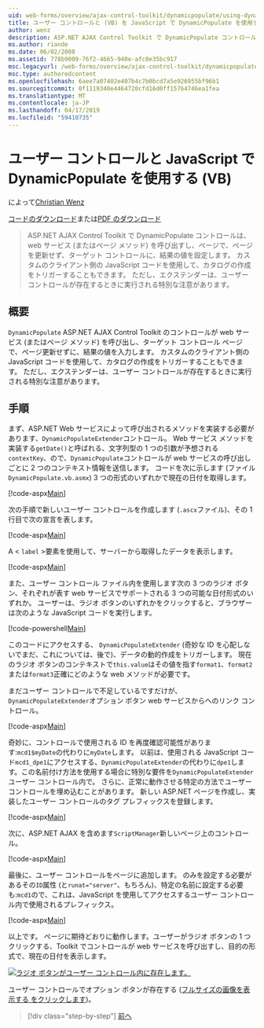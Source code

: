```yaml
---
uid: web-forms/overview/ajax-control-toolkit/dynamicpopulate/using-dynamicpopulate-with-a-user-control-and-javascript-vb
title: ユーザー コントロールと (VB) を JavaScript で DynamicPopulate を使用する |Microsoft Docs
author: wenz
description: ASP.NET AJAX Control Toolkit で DynamicPopulate コントロールは、web サービス (またはページ メソッド) を呼び出すし、t のターゲット コントロールに、結果の値を入力しています.
ms.author: riande
ms.date: 06/02/2008
ms.assetid: 778b9009-76f2-4665-940e-afc0e35bc917
msc.legacyurl: /web-forms/overview/ajax-control-toolkit/dynamicpopulate/using-dynamicpopulate-with-a-user-control-and-javascript-vb
msc.type: authoredcontent
ms.openlocfilehash: 6aee7a07402e407b4c7b0bcd7a5e926955bf96b1
ms.sourcegitcommit: 0f1119340e4464720cfd16d0ff15764746ea1fea
ms.translationtype: MT
ms.contentlocale: ja-JP
ms.lasthandoff: 04/17/2019
ms.locfileid: "59410735"
---
```

# <a name="using-dynamicpopulate-with-a-user-control-and-javascript-vb"></a>ユーザー コントロールと JavaScript で DynamicPopulate を使用する (VB)

によって[Christian Wenz](https://github.com/wenz)

[コードのダウンロード](http://download.microsoft.com/download/d/8/f/d8f2f6f9-1b7c-46ad-9252-e1fc81bdea3e/dynamicpopulate2.vb.zip)または[PDF のダウンロード](http://download.microsoft.com/download/b/6/a/b6ae89ee-df69-4c87-9bfb-ad1eb2b23373/dynamicpopulate2VB.pdf)

> ASP.NET AJAX Control Toolkit で DynamicPopulate コントロールは、web サービス (またはページ メソッド) を呼び出すし、ページで、ページを更新せず、ターゲット コントロールに、結果の値を設定します。 カスタムのクライアント側の JavaScript コードを使用して、カタログの作成をトリガーすることもできます。 ただし、エクステンダーは、ユーザー コントロールが存在するときに実行される特別な注意があります。


## <a name="overview"></a>概要

`DynamicPopulate` ASP.NET AJAX Control Toolkit のコントロールが web サービス (またはページ メソッド) を呼び出し、ターゲット コントロール ページで、ページ更新せずに、結果の値を入力します。 カスタムのクライアント側の JavaScript コードを使用して、カタログの作成をトリガーすることもできます。 ただし、エクステンダーは、ユーザー コントロールが存在するときに実行される特別な注意があります。

## <a name="steps"></a>手順

まず、ASP.NET Web サービスによって呼び出されるメソッドを実装する必要があります、`DynamicPopulateExtender`コントロール。 Web サービス メソッドを実装する`getDate()`と呼ばれる、文字列型の 1 つの引数が予想される`contextKey`、ので、`DynamicPopulate`コントロールが web サービスの呼び出しごとに 2 つのコンテキスト情報を送信します。 コードを次に示します (ファイル`DynamicPopulate.vb.asmx`) 3 つの形式のいずれかで現在の日付を取得します。

[!code-aspx[Main](using-dynamicpopulate-with-a-user-control-and-javascript-vb/samples/sample1.aspx)]

次の手順で新しいユーザー コントロールを作成します (`.ascx`ファイル)、その 1 行目で次の宣言を表します。

[!code-aspx[Main](using-dynamicpopulate-with-a-user-control-and-javascript-vb/samples/sample2.aspx)]

A &lt; `label` &gt;要素を使用して、サーバーから取得したデータを表示します。

[!code-aspx[Main](using-dynamicpopulate-with-a-user-control-and-javascript-vb/samples/sample3.aspx)]

また、ユーザー コントロール ファイル内を使用します次の 3 つのラジオ ボタン、それぞれが表す web サービスでサポートされる 3 つの可能な日付形式のいずれか。 ユーザーは、ラジオ ボタンのいずれかをクリックすると、ブラウザーは次のような JavaScript コードを実行します。

[!code-powershell[Main](using-dynamicpopulate-with-a-user-control-and-javascript-vb/samples/sample4.ps1)]

このコードにアクセスする、 `DynamicPopulateExtender` (奇妙な ID を心配しないでまだ、これについては、後で)、データの動的作成をトリガーします。 現在のラジオ ボタンのコンテキストで`this.value`はその値を指す`format1`、`format2`または`format3`正確にどのような web メソッドが必要です。

まだユーザー コントロールで不足しているですだけが、`DynamicPopulateExtender`オプション ボタン web サービスからへのリンク コントロール。

[!code-aspx[Main](using-dynamicpopulate-with-a-user-control-and-javascript-vb/samples/sample5.aspx)]

奇妙に、コントロールで使用される ID を再度確認可能性があります:`mcd1$myDate`の代わりに`myDate`します。 以前は、使用される JavaScript コード`mcd1_dpe1`にアクセスする、`DynamicPopulateExtender`の代わりに`dpe1`します。この名前付け方法を使用する場合に特別な要件を`DynamicPopulateExtender`ユーザー コントロール内で。 さらに、正常に動作させる特定の方法でユーザー コントロールを埋め込むことがあります。 新しい ASP.NET ページを作成し、実装したユーザー コントロールのタグ プレフィックスを登録します。

[!code-aspx[Main](using-dynamicpopulate-with-a-user-control-and-javascript-vb/samples/sample6.aspx)]

次に、ASP.NET AJAX を含めます`ScriptManager`新しいページ上のコントロール。

[!code-aspx[Main](using-dynamicpopulate-with-a-user-control-and-javascript-vb/samples/sample7.aspx)]

最後に、ユーザー コントロールをページに追加します。 のみを設定する必要があるその`ID`属性 (と`runat="server"`、もちろん)、特定の名前に設定する必要も:`mcd1`ので、これは、JavaScript を使用してアクセスするユーザー コントロール内で使用されるプレフィックス。

[!code-aspx[Main](using-dynamicpopulate-with-a-user-control-and-javascript-vb/samples/sample8.aspx)]

以上です。 ページに期待どおりに動作します。ユーザーがラジオ ボタンの 1 つクリックする、Toolkit でコントロールが web サービスを呼び出すし、目的の形式で、現在の日付を表示します。


[![ラジオ ボタンがユーザー コントロール内に存在します。](using-dynamicpopulate-with-a-user-control-and-javascript-vb/_static/image2.png)](using-dynamicpopulate-with-a-user-control-and-javascript-vb/_static/image1.png)

ユーザー コントロールでオプション ボタンが存在する ([フルサイズの画像を表示する をクリックします](using-dynamicpopulate-with-a-user-control-and-javascript-vb/_static/image3.png))。

> [!div class="step-by-step"]
> [前へ](dynamically-populating-a-control-using-javascript-code-vb.md)
